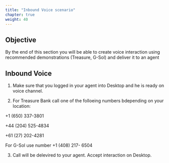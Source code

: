 ```yaml
---
title: "Inbound Voice scenario"
chapter: true
weight: 40
---
```


## Objective

By the end of this section you will be able to create voice interaction using recommended demonstrations (Treasure, G-Sol) and deliver it to an agent


## Inbound Voice

1. Make sure that you logged in your agent into Desktop and he is ready on voice channel.

2. For Treasure Bank call one of the folloeing numbers bdepending on your location:

 +1 (650) 337-3801
 
 +44 (204) 525-4834
 
 +61 (27) 202-4281
 
 For G-Sol use number +1 (408) 217- 6504
 
3. Call will be delevired to your agent. Accept interaction on Desktop.


